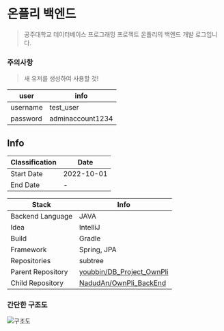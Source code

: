 # 온플리 백엔드

> 공주대학교 데이터베이스 프로그래밍 프로젝트 온플리의 백엔드 개발 로그입니다.

### 주의사항

> 새 유저를 생성하여 사용할 것!

| user     | info             |
|----------|------------------|
| username | test_user        |
| password | adminaccount1234 |


## Info

| Classification | Date       |
|----------------|------------|
| Start Date     | 2022-10-01 |
| End Date       | -          |

| Stack             | Info                                                                      |
|-------------------|---------------------------------------------------------------------------|
| Backend Language  | JAVA                                                                      |
| Idea              | IntelliJ                                                                  |
| Build             | Gradle                                                                    |
| Framework         | Spring, JPA                                                               |
| Repositories      | subtree                                                                   |
| Parent Repository | [youbbin/DB_Project_OwnPli](https://github.com/youbbin/DB_Project_OwnPli) | <!--포함하는-->
| Child Repository  | [NadudAn/OwnPli_BackEnd](https://github.com/NadudAn/OwnPli_BackEnd)       |  <!--포함되는-->

### 간단한 구조도

![구조도](https://user-images.githubusercontent.com/84761609/201409901-2ad3548c-5e05-497e-a7ea-e8d49f6548df.jpg)
